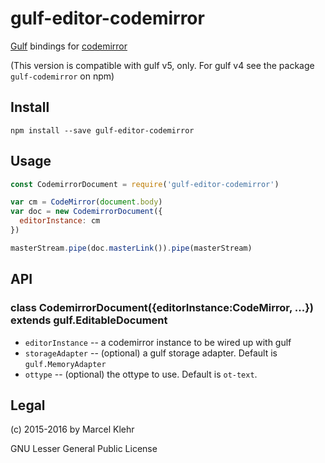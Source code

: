# gulf-editor-codemirror
[Gulf](http://github.com/gulf/gulf#readme) bindings for [codemirror](http://codemirror.net)

(This version is compatible with gulf v5, only. For gulf v4 see the package `gulf-codemirror` on npm)

## Install

```
npm install --save gulf-editor-codemirror
```

## Usage

```js
const CodemirrorDocument = require('gulf-editor-codemirror')

var cm = CodeMirror(document.body)
var doc = new CodemirrorDocument({
  editorInstance: cm
})

masterStream.pipe(doc.masterLink()).pipe(masterStream)
```

## API
### class CodemirrorDocument({editorInstance:CodeMirror, ...}) extends gulf.EditableDocument
  * `editorInstance` -- a codemirror instance to be wired up with gulf
  * `storageAdapter` -- (optional) a gulf storage adapter. Default is `gulf.MemoryAdapter`
  * `ottype` -- (optional) the ottype to use. Default is `ot-text`.


## Legal
(c) 2015-2016 by Marcel Klehr

GNU Lesser General Public License
